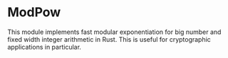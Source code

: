 # ModPow
This module implements fast modular exponentiation for big number and fixed width
integer arithmetic in Rust. This is useful for cryptographic applications in particular.
